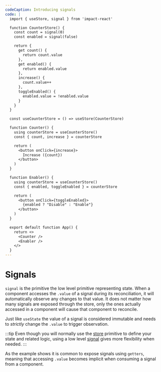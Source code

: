 ```yaml
---
codeCaption: Introducing signals
code: |
  import { useStore, signal } from 'impact-react'

  function CounterStore() {
    const count = signal(0)
    const enabled = signal(false)

    return {
      get count() {
        return count.value
      },
      get enabled() {
        return enabled.value
      },
      increase() {
        count.value++
      },
      toggleEnabled() {
        enabled.value = !enabled.value
      }
    }
  }

  const useCounterStore = () => useStore(CounterStore)

  function Counter() {
    using counterStore = useCounterStore()
    const { count, increase } = counterStore

    return (
      <button onClick={increase}>
        Increase ({count})
      </button>
    )
  }

  function Enabler() {
    using counterStore = useCounterStore()
    const { enabled, toggleEnabled } = counterStore

    return (
      <button onClick={toggleEnabled}>
        {enabled ? "Disable" : "Enable"}
      </button>
    )
  }

  export default function App() {
    return <>
      <Counter />
      <Enabler />
    </>
  }
---
```


# Signals

`signal` is the primitive the low level primitive representing state. When a component accesses the `.value` of a signal during its reconciliation, it will automatically observe any changes to that value. It does not matter how many signals are exposed through the store, only the ones actually accessed in a component will cause that component to reconcile.

Just like `useState` the value of a signal is considered immutable and needs to *strictly* change the `.value` to trigger observation.

:::tip
Even though you will normally use the [store](../store.md) primitive to define your state and related logic, using a low level [signal](../signal.md) gives more flexibility when needed.
:::

<ClientOnly>
  <Playground />
</ClientOnly>

As the example shows it is common to expose signals using `getters`, meaning that accessing `.value` becomes implicit when consuming a signal from a component.
